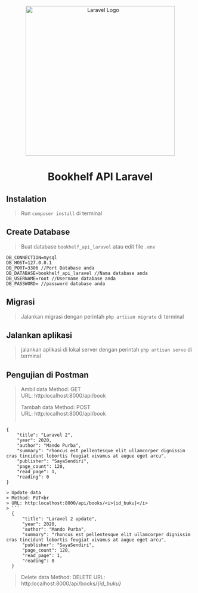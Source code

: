 <p align="center"><a href="https://laravel.com" target="_blank"><img src="https://raw.githubusercontent.com/laravel/art/master/logo-lockup/5%20SVG/2%20CMYK/1%20Full%20Color/laravel-logolockup-cmyk-red.svg" width="400" alt="Laravel Logo"></a></p>

<h1 align="center">
Bookhelf API Laravel
</h1>

## Instalation
> Run `composer install` di terminal

## Create Database
> Buat database `bookhelf_api_laravel` atau edit file `.env`
```
DB_CONNECTION=mysql
DB_HOST=127.0.0.1
DB_PORT=3306 //Port Database anda
DB_DATABASE=bookhelf_api_laravel //Nama database anda
DB_USERNAME=root //Username database anda
DB_PASSWORD= //password database anda
```
## Migrasi
> Jalankan migrasi dengan perintah `php artisan migrate` di terminal

## Jalankan aplikasi
> jalankan aplikasi di lokal server dengan perintah `php artisan serve` di terminal

## Pengujian di Postman
> Ambil data
> Method: GET <br>
> URL: http:localhost:8000/api/book
>
> Tambah data
> Method: POST <br>
> URL: http:localhost:8000/api/book
> ```
    {
        "title": "Laravel 2",
        "year": 2020,
        "author": "Mando Purba",
        "summary": "rhoncus est pellentesque elit ullamcorper dignissim cras tincidunt lobortis feugiat vivamus at augue eget arcu",
        "publisher": "SayaSendiri",
        "page_count": 120,
        "read_page": 1,
        "reading": 0
    }
  ```
> Update data
> Method: PUT<br
> URL: http:localhost:8000/api/books/<i>{id_buku}</i>
> ```
    {
        "title": "Laravel 2 update",
        "year": 2020,
        "author": "Mando Purba",
        "summary": "rhoncus est pellentesque elit ullamcorper dignissim cras tincidunt lobortis feugiat vivamus at augue eget arcu",
        "publisher": "SayaSendiri",
        "page_count": 120,
        "read_page": 1,
        "reading": 0
    }
  ```
>
> Delete data
> Method: DELETE
> URL: http:localhost:8000/api/books/<i>{id_buku}</i>
